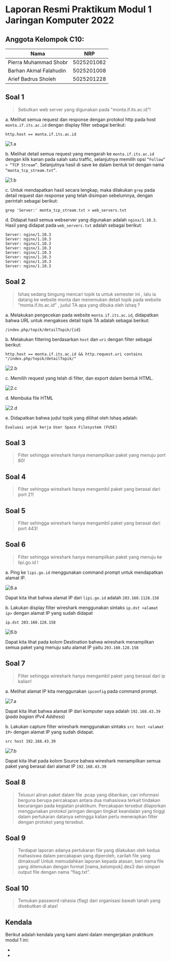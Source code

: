 # Laporan Resmi Praktikum Modul 1 Jaringan Komputer 2022

## Anggota Kelompok C10:

| Nama                   | NRP        |
| ---------------------- | ---------- |
| Pierra Muhammad Shobr  | 5025201062 |
| Barhan Akmal Falahudin | 5025201008 |
| Arief Badrus Sholeh    | 5025201228 |

## Soal 1

> Sebutkan web server yang digunakan pada "monta.if.its.ac.id"!

a. Melihat semua request dan response dengan protokol http pada host `monta.if.its.ac.id` dengan display filter sebagai berikut:

```
http.host == monta.if.its.ac.id
```

![1.a](/screenshot/1.a.png)

b. Melihat detail semua request yang mengarah ke `monta.if.its.ac.id` dengan klik kanan pada salah satu traffic, selanjutnya memilih opsi `“Follow” > “TCP Stream”`. Selanjutnya hasil di save ke dalam bentuk txt dengan nama `“monta_tcp_stream.txt”`.

![1.b](/screenshot/1.b.png)

c. Untuk mendapatkan hasil secara lengkap, maka dilakukan `grep` pada detail request dan response yang telah disimpan sebelumnya, dengan perintah sebagai berikut:

```
grep 'Server:' monta_tcp_stream.txt > web_servers.txt
```

d. Didapat hasil semua webserver yang digunakan adalah `nginx/1.10.3`. Hasil yang didapat pada `web_servers.txt` adalah sebagai berikut:

```
Server: nginx/1.10.3
Server: nginx/1.10.3
Server: nginx/1.10.3
Server: nginx/1.10.3
Server: nginx/1.10.3
Server: nginx/1.10.3
Server: nginx/1.10.3
Server: nginx/1.10.3
```

## Soal 2

> Ishaq sedang bingung mencari topik ta untuk semester ini , lalu ia datang ke website monta dan menemukan detail topik pada website “monta.if.its.ac.id” , judul TA apa yang dibuka oleh ishaq ?

a. Melakukan pengecekan pada website `monta.if.its.ac.id`, didapatkan bahwa URL untuk mengakses detail topik TA adalah sebagai berikut:

```
/index.php/topik/detailTopik/{id}
```

b. Melakukan filtering berdasarkan `host` dan `uri` dengan filter sebagai berikut:

```
http.host == monta.if.its.ac.id && http.request.uri contains "/index.php/topik/detailTopik/"
```

![2.b](/screenshot/2.b.png)

c. Memilih request yang telah di filter, dan export dalam bentuk HTML.

![2.c](/screenshot/2.c.png)

d. Membuka file HTML

![2.d](/screenshot/2.d.png)

e. Didapatkan bahwa judul topik yang dilihat oleh Ishaq adalah:

```
Evaluasi unjuk kerja User Space Filesystem (FUSE)
```

## Soal 3

> Filter sehingga wireshark hanya menampilkan paket yang menuju port 80!

## Soal 4

> Filter sehingga wireshark hanya mengambil paket yang berasal dari port 21!

## Soal 5

> Filter sehingga wireshark hanya mengambil paket yang berasal dari port 443!

## Soal 6

> Filter sehingga wireshark hanya menampilkan paket yang menuju ke lipi.go.id !

a. Ping ke `lipi.go.id` menggunakan command prompt untuk mendapatkan alamat IP.

![6.a](/screenshot/6.a.png)

Dapat kita lihat bahwa alamat IP dari `lipi.go.id` adalah `203.160.1128.158`

b. Lakukan display filter wireshark menggunakan sintaks `ip.dst <alamat ip>` dengan alamat IP yang sudah didapat

```
ip.dst 203.160.128.158
```

![6.b](/screenshot/6.b.png)

Dapat kita lihat pada kolom Destination bahwa wireshark menampilkan semua paket yang menuju satu alamat IP yaitu `203.160.128.158`

## Soal 7

> Filter sehingga wireshark hanya mengambil paket yang berasal dari ip kalian!

a. Melihat alamat IP kita menggunakan `ipconfig` pada command prompt.

![7.a](/screenshot/7.a.png)

Dapat kita lihat bahwa alamat IP dari komputer saya adalah `192.168.43.39` (_pada bagian IPv4 Address_)

b. Lakukan capture filter wireshark menggunakan sintaks `src host <alamat IP>` dengan alamat IP yang sudah didapat.

```
src host 192.168.43.39
```

![7.b](/screenshot/7.b.png)

Dapat kita lihat pada kolom Source bahwa wireshark menampilkan semua paket yang berasal dari alamat IP `192.168.43.39`

## Soal 8

> Telusuri aliran paket dalam file .pcap yang diberikan, cari informasi berguna berupa percakapan antara dua mahasiswa terkait tindakan kecurangan pada kegiatan praktikum. Percakapan tersebut dilaporkan menggunakan protokol jaringan dengan tingkat keandalan yang tinggi dalam pertukaran datanya sehingga kalian perlu menerapkan filter dengan protokol yang tersebut.

## Soal 9

> Terdapat laporan adanya pertukaran file yang dilakukan oleh kedua mahasiswa dalam percakapan yang diperoleh, carilah file yang dimaksud! Untuk memudahkan laporan kepada atasan, beri nama file yang ditemukan dengan format [nama_kelompok].des3 dan simpan output file dengan nama “flag.txt”.

## Soal 10

> Temukan password rahasia (flag) dari organisasi bawah tanah yang disebutkan di atas!

## Kendala

Berikut adalah kendala yang kami alami dalam mengerjakan praktikum modul 1 ini:

-
-
